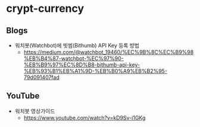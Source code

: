 # crypt-currency
## Blogs
* 워치봇(Watchbot)에 빗썸(Bithumb) API Key 등록 방법
  * https://medium.com/@watchbot_19460/%EC%9B%8C%EC%B9%98%EB%B4%87-watchbot-%EC%97%90-%EB%B9%97%EC%8D%B8-bithumb-api-key-%EB%93%B1%EB%A1%9D-%EB%B0%A9%EB%B2%95-79d091407fad

## YouTube
* 워치봇 영상가이드
  * https://www.youtube.com/watch?v=kD9Sv-i1GKg
